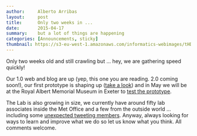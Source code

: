 ```yaml
---
author:     Alberto Arribas
layout:     post
title:      Only two weeks in ...
date:       2015-04-17
summary:    but a lot of things are happening
categories: [Announcements, sticky]
thumbnail: https://s3-eu-west-1.amazonaws.com/informatics-webimages/tHD9RgYn.jpg
---
```


Only two weeks old and still crawling but ... hey, we are gathering speed quickly!

Our 1.0 web and blog are up (yep, this one you are reading. 2.0 coming soon!), our first prototype is shaping up ([take a look](https://github.com/msaunby/uk-weather-3d/tree/local-dem)) and in May we will be at the Royal Albert Memorial Museum in Exeter to [test the prototype](http://www.rammuseum.org.uk/whats-on/under-pressure).

The Lab is also growing in size, we currently have around fifty lab associates inside the Met Office and a few from the outside world … including some [unexpected tweeting members](https://twitter.com/LabbyTheRat). Anyway, always looking for ways to learn and improve what we do so let us know what you think. All comments welcome.
